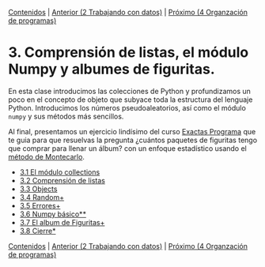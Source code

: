 [Contenidos](../Contenidos.md) \| [Anterior (2 Trabajando con datos)](../02_Datos/00_Resumen.md) \| [Próximo (4 Organzación de programas)](../04_Orga_programa_OSKI1/00_Resumen.md)

# 3. Comprensión de listas, el módulo Numpy y albumes de figuritas.
En esta clase introducimos las colecciones de Python y profundizamos un poco en el concepto de objeto que subyace toda la estructura del lenguaje Python.
Introducimos los números pseudoaleatorios, así como el módulo `numpy` y sus métodos más sencillos.

Al final, presentamos un ejercicio lindísimo del curso [Exactas Programa]() que te guia para que resuelvas la pregunta ¿cuántos paquetes de figuritas tengo que comprar para llenar un álbum? con un enfoque estadístico usando el [método de Montecarlo](https://es.wikipedia.org/wiki/M%C3%A9todo_de_Montecarlo).



* [3.1 El módulo collections](01_Collections.md)
* [3.2 Comprensión de listas](02_List_comprehension.md)
* [3.3 Objects](03_Objects.md)
* [3.4 Random+](04_Random.md)
* [3.5 Errores+](05_Errores3.md)
* [3.6 Numpy básico**](07_NumPy_Arrays.md)
* [3.7 El album de Figuritas+](08_Figuritas.md)
* [3.8 Cierre*](09_Cierre.md)


[Contenidos](../Contenidos.md) \| [Anterior (2 Trabajando con datos)](../02_Datos/00_Resumen.md) \| [Próximo (4 Organzación de programas)](../04_Orga_programa_OSKI1/00_Resumen.md)
